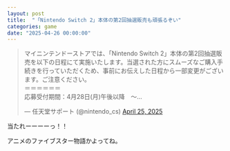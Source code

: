 ```yaml
---
layout: post
title:  "「Nintendo Switch 2」本体の第2回抽選販売も頑張るぞい"
categories: game
date: "2025-04-26 00:00:00"
---
```


<blockquote class="twitter-tweet tw-align-center"><p lang="ja" dir="ltr">マイニンテンドーストアでは、「Nintendo Switch 2」本体の第2回抽選販売を以下の日程にて実施いたします。当選された方にスムーズなご購入手続きを行っていただくため、事前にお伝えした日程から一部変更がございます。ご注意ください。<br>＝＝＝＝＝＝<br>応募受付期間：4月28日(月)午後以降　～…</p>&mdash; 任天堂サポート (@nintendo_cs) <a href="https://twitter.com/nintendo_cs/status/1915707422737612892?ref_src=twsrc%5Etfw">April 25, 2025</a></blockquote> <script async src="https://platform.twitter.com/widgets.js" charset="utf-8"></script>

当たれーーーーっ！！

アニメのファイブスター物語かよってね。
